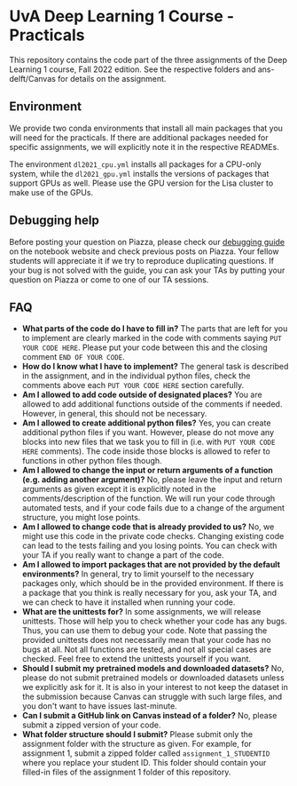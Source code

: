 # UvA Deep Learning 1 Course - Practicals

This repository contains the code part of the three assignments of the Deep Learning 1 course, Fall 2022 edition. See the respective folders and ans-delft/Canvas for details on the assignment.

## Environment

We provide two conda environments that install all main packages that you will need for the practicals. If there are additional packages needed for specific assignments, we will explicitly note it in the respective READMEs.

The environment `dl2021_cpu.yml` installs all packages for a CPU-only system, while the `dl2021_gpu.yml` installs the versions of packages that support GPUs as well. Please use the GPU version for the Lisa cluster to make use of the GPUs.

## Debugging help

Before posting your question on Piazza, please check our [debugging guide](https://uvadlc-notebooks.readthedocs.io/en/latest/tutorial_notebooks/guide3/Debugging_PyTorch.html) on the notebook website and check previous posts on Piazza. Your fellow students will appreciate it if we try to reproduce duplicating questions. If your bug is not solved with the guide, you can ask your TAs by putting your question on Piazza or come to one of our TA sessions.

## FAQ

* __What parts of the code do I have to fill in?__ The parts that are left for you to implement are clearly marked in the code with comments saying `PUT YOUR CODE HERE`. Please put your code between this and the closing comment `END OF YOUR CODE`.
* __How do I know what I have to implement?__ The general task is described in the assignment, and in the individual python files, check the comments above each `PUT YOUR CODE HERE` section carefully.
* __Am I allowed to add code outside of designated places?__ You are allowed to add additional functions outside of the comments if needed. However, in general, this should not be necessary.
* __Am I allowed to create additional python files?__ Yes, you can create additional python files if you want. However, please do not move any blocks into new files that we task you to fill in (i.e. with `PUT YOUR CODE HERE` comments). The code inside those blocks is allowed to refer to functions in other python files though.
* __Am I allowed to change the input or return arguments of a function (e.g. adding another argument)?__ No, please leave the input and return arguments as given except it is explicitly noted in the comments/description of the function. We will run your code through automated tests, and if your code fails due to a change of the argument structure, you might lose points. 
* __Am I allowed to change code that is already provided to us?__ No, we might use this code in the private code checks. Changing existing code can lead to the tests failing and you losing points. You can check with your TA if you really want to change a part of the code.
* __Am I allowed to import packages that are not provided by the default environments?__ In general, try to limit yourself to the necessary packages only, which should be in the provided environment. If there is a package that you think is really necessary for you, ask your TA, and we can check to have it installed when running your code.
* __What are the unittests for?__ In some assignments, we will release unittests. Those will help you to check whether your code has any bugs. Thus, you can use them to debug your code. Note that passing the provided unittests does not necessarily mean that your code has no bugs at all. Not all functions are tested, and not all special cases are checked. Feel free to extend the unittests yourself if you want.
* __Should I submit my pretrained models and downloaded datasets?__ No, please do not submit pretrained models or downloaded datasets unless we explicitly ask for it. It is also in your interest to not keep the dataset in the submission because Canvas can struggle with such large files, and you don't want to have issues last-minute.
* __Can I submit a GitHub link on Canvas instead of a folder?__ No, please submit a zipped version of your code.
* __What folder structure should I submit?__ Please submit only the assignment folder with the structure as given. For example, for assignment 1, submit a zipped folder called `assignment_1_STUDENTID` where you replace your student ID. This folder should contain your filled-in files of the assignment 1 folder of this repository.
